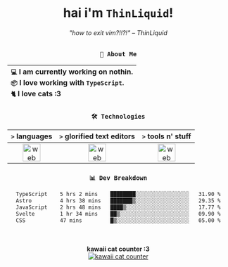 <div align="center">
  
  # hai i'm `ThinLiquid`!
  ###### "how to exit vim?!!?!" – ThinLiquid
  
  ### `👤 About Me`

  | `💻`  I am currently working on **nothin**.<br/>`📦`  I love working with `TypeScript`.</br>`🐈`  I love cats :3 |
  |:---|

  
  ### `🛠️ Technologies`
  
  | `>` **languages**  | `>` **glorified text editors** | `>` **tools n' stuff** |
  |:------------------:|:------------------------------:|:----------------------:|
  | <img src="https://skillicons.dev/icons?i=ts,js,react" alt="web dev" height="40"/> | <img src="https://skillicons.dev/icons?i=vscode,neovim" alt="web dev" height="40"/> | <img src="https://skillicons.dev/icons?i=bash,git" alt="web dev" height="40"/> |
  
  ### `📊 Dev Breakdown`
  
  <!--START_SECTION:waka-->

```txt
TypeScript    5 hrs 2 mins    ████████░░░░░░░░░░░░░░░░░   31.90 %
Astro         4 hrs 38 mins   ███████▒░░░░░░░░░░░░░░░░░   29.35 %
JavaScript    2 hrs 48 mins   ████▒░░░░░░░░░░░░░░░░░░░░   17.77 %
Svelte        1 hr 34 mins    ██▒░░░░░░░░░░░░░░░░░░░░░░   09.90 %
CSS           47 mins         █▒░░░░░░░░░░░░░░░░░░░░░░░   05.00 %
```

<!--END_SECTION:waka-->
  
  <br/><br/>
  <b>kawaii cat counter :3</b><br/>
  [![kawaii cat counter](https://count.getloli.com/get/@ThinLiquid?theme=moebooru)](https://moe-counter.glitch.me)
</div>
